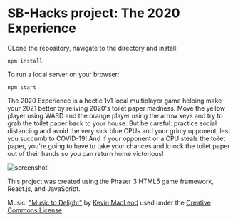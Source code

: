 # SB-Hacks project: The 2020 Experience

CLone the repository, navigate to the directory and install:
<pre><code>npm install
</code></pre>

To run a local server on your browser:
<pre><code>npm start
</code></pre>


The 2020 Experience is a hectic 1v1 local multiplayer game helping make your 2021 better by reliving 2020's toilet paper madness. Move the yellow player using WASD and the orange player using the arrow keys and try to grab the toilet paper back to your house. But be careful: practice social distancing and avoid the very sick blue CPUs and your grimy opponent, lest you succumb to COVID-19! And if your opponent or a CPU steals the toilet paper, you're going to have to take your chances and knock the toilet paper out of their hands so you can return home victorious!

![screenshot](https://github.com/danielsdai/SB-Hacks/blob/main/screenshot.JPG)

This project was created using the Phaser 3 HTML5 game framework, React.js, and JavaScript.

Music: ["Music to Delight"](https://incompetech.filmmusic.io/song/4103-music-to-delight/) by [Kevin MacLeod](https://incompetech.filmmusic.io/artists/kevin-macleod) used under the [Creative Commons License](https://incompetech.filmmusic.io/standard-license).
